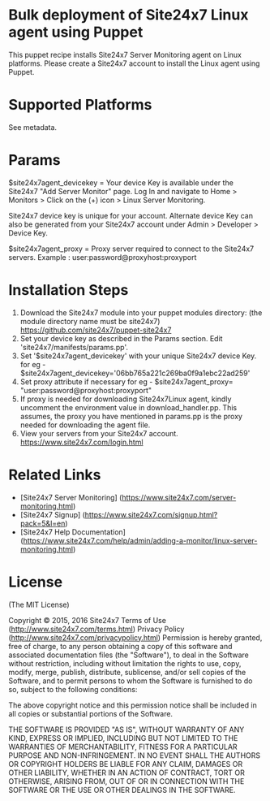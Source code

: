 Bulk deployment of Site24x7 Linux agent using Puppet
===========

This puppet recipe installs Site24x7 Server Monitoring agent on Linux platforms.
Please create a Site24x7 account to install the Linux agent using Puppet.


Supported Platforms
============

See metadata.

Params
============

$site24x7agent_devicekey = Your device Key is available under the Site24x7 "Add Server Monitor" page. Log In and navigate to Home > Monitors > Click on the (+) icon > Linux Server Monitoring.

Site24x7 device key is unique for your account. Alternate device Key can also be generated from your Site24x7 account under Admin > Developer > Device Key.

$site24x7agent_proxy = Proxy server required to connect to the Site24x7 servers. Example : user:password@proxyhost:proxyport


Installation Steps
============

1. Download the Site24x7 module into your puppet modules directory: (the module directory name must be site24x7) https://github.com/site24x7/puppet-site24x7
2. Set your device key as described in the Params section. Edit 'site24x7/manifests/params.pp'.
3. Set '$site24x7agent_devicekey' with your unique Site24x7 device Key.
	for eg - $site24x7agent_devicekey='06bb765a221c269ba0f9a1ebc22ad259'
4. Set proxy attribute if necessary
        for eg - $site24x7agent_proxy= "user:password@proxyhost:proxyport"
5. If proxy is needed for downloading Site24x7Linux agent, kindly uncomment the environment value in download_handler.pp. This assumes, the proxy you have mentioned in params.pp is the proxy needed for downloading the agent file.
6. View your servers from your Site24x7 account. https://www.site24x7.com/login.html

Related Links
=====
* [Site24x7 Server Monitoring] (https://www.site24x7.com/server-monitoring.html)
* [Site24x7 Signup] (https://www.site24x7.com/signup.html?pack=5&l=en)
* [Site24x7 Help Documentation] (https://www.site24x7.com/help/admin/adding-a-monitor/linux-server-monitoring.html)

License
=======

(The MIT License)

Copyright © 2015, 2016 Site24x7
Terms of Use (http://www.site24x7.com/terms.html)
Privacy Policy (http://www.site24x7.com/privacypolicy.html)
Permission is hereby granted, free of charge, to any person obtaining a
copy of this software and associated documentation files (the "Software"),
to deal in the Software without restriction, including without
limitation the rights to use, copy, modify, merge, publish, distribute,
sublicense, and/or sell copies of the Software, and to permit persons
to whom the Software is furnished to do so, subject to the following conditions:

The above copyright notice and this permission notice shall be included
in all copies or substantial portions of the Software.

THE SOFTWARE IS PROVIDED "AS IS", WITHOUT WARRANTY OF ANY KIND, EXPRESS
OR IMPLIED, INCLUDING BUT NOT LIMITED TO THE WARRANTIES OF MERCHANTABILITY,
FITNESS FOR A PARTICULAR PURPOSE AND NON-INFRINGEMENT. IN NO EVENT SHALL
THE AUTHORS OR COPYRIGHT HOLDERS BE LIABLE FOR ANY CLAIM, DAMAGES OR
OTHER LIABILITY, WHETHER IN AN ACTION OF CONTRACT, TORT OR OTHERWISE,
ARISING FROM, OUT OF OR IN CONNECTION WITH THE SOFTWARE OR THE USE OR
OTHER DEALINGS IN THE SOFTWARE.
